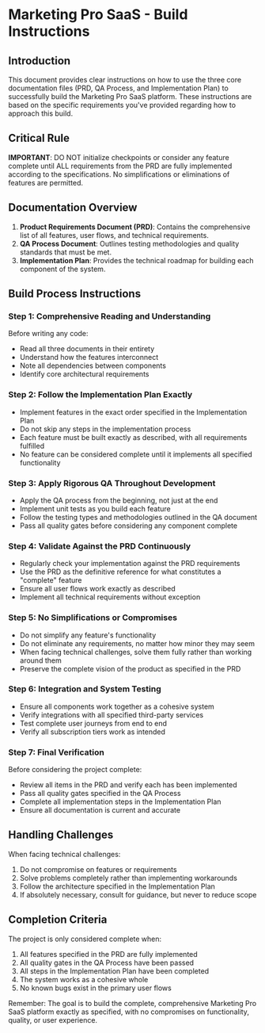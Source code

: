 # Marketing Pro SaaS - Build Instructions

## Introduction

This document provides clear instructions on how to use the three core documentation files (PRD, QA Process, and Implementation Plan) to successfully build the Marketing Pro SaaS platform. These instructions are based on the specific requirements you've provided regarding how to approach this build.

## Critical Rule

**IMPORTANT**: DO NOT initialize checkpoints or consider any feature complete until ALL requirements from the PRD are fully implemented according to the specifications. No simplifications or eliminations of features are permitted.

## Documentation Overview

1. **Product Requirements Document (PRD)**: Contains the comprehensive list of all features, user flows, and technical requirements.
2. **QA Process Document**: Outlines testing methodologies and quality standards that must be met.
3. **Implementation Plan**: Provides the technical roadmap for building each component of the system.

## Build Process Instructions

### Step 1: Comprehensive Reading and Understanding

Before writing any code:
- Read all three documents in their entirety
- Understand how the features interconnect
- Note all dependencies between components
- Identify core architectural requirements

### Step 2: Follow the Implementation Plan Exactly

- Implement features in the exact order specified in the Implementation Plan
- Do not skip any steps in the implementation process
- Each feature must be built exactly as described, with all requirements fulfilled
- No feature can be considered complete until it implements all specified functionality

### Step 3: Apply Rigorous QA Throughout Development

- Apply the QA process from the beginning, not just at the end
- Implement unit tests as you build each feature
- Follow the testing types and methodologies outlined in the QA document
- Pass all quality gates before considering any component complete

### Step 4: Validate Against the PRD Continuously

- Regularly check your implementation against the PRD requirements
- Use the PRD as the definitive reference for what constitutes a "complete" feature
- Ensure all user flows work exactly as described
- Implement all technical requirements without exception

### Step 5: No Simplifications or Compromises

- Do not simplify any feature's functionality
- Do not eliminate any requirements, no matter how minor they may seem
- When facing technical challenges, solve them fully rather than working around them
- Preserve the complete vision of the product as specified in the PRD

### Step 6: Integration and System Testing

- Ensure all components work together as a cohesive system
- Verify integrations with all specified third-party services
- Test complete user journeys from end to end
- Verify all subscription tiers work as intended

### Step 7: Final Verification

Before considering the project complete:
- Review all items in the PRD and verify each has been implemented
- Pass all quality gates specified in the QA Process
- Complete all implementation steps in the Implementation Plan
- Ensure all documentation is current and accurate

## Handling Challenges

When facing technical challenges:
1. Do not compromise on features or requirements
2. Solve problems completely rather than implementing workarounds
3. Follow the architecture specified in the Implementation Plan
4. If absolutely necessary, consult for guidance, but never to reduce scope

## Completion Criteria

The project is only considered complete when:
1. All features specified in the PRD are fully implemented
2. All quality gates in the QA Process have been passed
3. All steps in the Implementation Plan have been completed
4. The system works as a cohesive whole
5. No known bugs exist in the primary user flows

Remember: The goal is to build the complete, comprehensive Marketing Pro SaaS platform exactly as specified, with no compromises on functionality, quality, or user experience.

